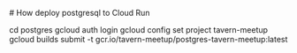 # How deploy postgresql to Cloud Run

cd postgres
gcloud auth login
gcloud config set project tavern-meetup
gcloud builds submit -t gcr.io/tavern-meetup/postgres-tavern-meetup:latest
